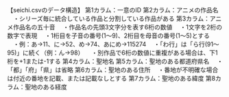 【seichi.csvのデータ構造】
第1カラム：一意のID
第2カラム：アニメの作品名
　・シリーズ毎に統合している作品と分割している作品がある
第3カラム：アニメ作品名の五十音
　・作品名の先頭3文字分を表す6桁の数値
　・1文字を2桁の数字で表現
　・1桁目を子音の番号(1～9)、2桁目を母音の番号(1～5)とする
　・例：あ→11、に→52、め→74、あにめ→115274
　・「わ行」は「ら行(91～95)」に続く（例：ん→98）
　・別作品で6桁の数値に重複がある場合は、下1桁を+1または-1する
第4カラム：聖地名
第5カラム：聖地のある都道府県名
　・「都」「府」「県」は省略
第6カラム：聖地のある住所
　・番地が不明確な場合は付近の番地を記載、または記載なしとする
第7カラム：聖地のある緯度
第8カラム：聖地のある経度
